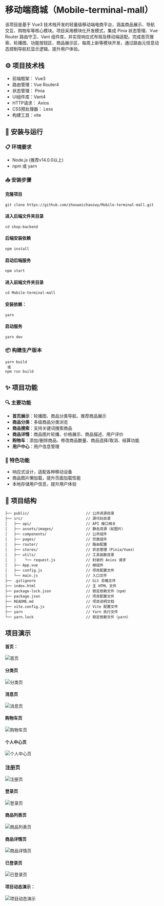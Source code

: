# 移动端商城（Mobile-terminal-mall）
该项目是基于 Vue3 技术栈开发的轻量级移动端电商平台，涵盖商品展示、导航交互、购物车等核心模块。项目采用模块化开发模式，集成 Pinia 状态管理、Vue Router 路由守卫、Vant 组件库，并实现响应式布局及移动端适配。完成首页搜索、轮播图、功能按钮区、商品展示区、每周上新等模块开发，通过路由元信息动态控制导航栏显示逻辑，提升用户体验。
## ⚙️ 项目技术栈
- 前端框架： Vue3
- 路由管理：Vue Router4
- 状态管理： Pinia 
- UI组件库：Vant4
- HTTP请求： Axios    
- CSS预处理器： Less
- 构建工具：vite
## 🚀 安装与运行
### 📋 环境要求
- Node.js (推荐v14.0.0以上)
- npm 或 yarn
### 📥 安装步骤
#### 克隆项目
```
git clone https://github.com/zhouweichaozwy/Mobile-terminal-mall.git
```
#### 进入后端文件夹目录
```
cd shop-backend
```

#### 后端安装依赖

```
npm install      
```

#### 启动后端服务

```
npm start
```

#### 进入前端文件夹目录
```
cd Mobile-terminal-mall
```

#### 安装依赖：

```
yarn
```

#### 启动服务

```
yarn dev
```
### 📦 构建生产版本
```
yarn build
 或
npm run build
```
## ✨ 项目功能
### 🔍 主要功能
- **首页展示**：轮播图、商品分类导航、推荐商品展示
- **商品分类**：多级商品分类浏览
- **商品搜索**：支持关键词搜索商品
- **商品详情**：商品图片轮播、价格展示、商品描述、用户评价
- **购物车**：添加/删除商品、修改商品数量、商品选择/取消、结算功能
- **用户中心**：用户信息管理
### 🌟 特色功能
- 响应式设计，适配各种移动设备
- 商品图片懒加载，提升页面加载性能
- 本地存储用户信息，提升用户体验
## 📁 项目结构
```
├── public/                          // 公共资源目录
├── src/                             // 源代码目录
│   ├── api/                         // API 接口相关
│   ├── assets/images/               // 静态资源（如图片）
│   ├── components/                  // 公共组件
│   ├── pages/                       // 页面组件
│   ├── router/                      // 路由配置
│   ├── stores/                      // 状态管理（Pinia/Vuex）
│   ├── utils/                       // 工具函数目录
│   │    └── request.js              // 封装的 Axios 请求
│   ├── App.vue                      // 根组件
│   ├── config.js                    // 项目配置文件
│   └── main.js                      // 入口文件
├── .gitignore                       // Git 忽略文件
├── index.html                       // 主 HTML 文件
├── package-lock.json                // 锁定依赖文件（npm）
├── package.json                     // 项目配置文件
├── README.md                        // 项目说明文档
├── vite.config.js                   // Vite 配置文件
├── yarn                             // Yarn 执行文件
└── yarn.lock                        // 锁定依赖文件（yarn）
```
## 项目演示



#### 首页：

![首页](https://cdn.jsdelivr.net/gh/zhouweichaozwy/Mobile-terminal-mall@main/README.assets/image-20250328162958709.png)

#### 分类页

![分类页](https://cdn.jsdelivr.net/gh/zhouweichaozwy/Mobile-terminal-mall@main/README.assets/image-20250328163542566.png)

#### 消息页

![消息页](https://cdn.jsdelivr.net/gh/zhouweichaozwy/Mobile-terminal-mall@main/README.assets/image-20250328163614055.png)

#### 购物车页

![购物车页](https://cdn.jsdelivr.net/gh/zhouweichaozwy/Mobile-terminal-mall@main/README.assets/image-20250328163709927.png)

#### 个人中心页

![个人中心页](https://cdn.jsdelivr.net/gh/zhouweichaozwy/Mobile-terminal-mall@main/README.assets/image-20250328163746424.png)

### 注册页

![注册页](https://cdn.jsdelivr.net/gh/zhouweichaozwy/Mobile-terminal-mall@main/README.assets/image-20250328163928941.png)

#### 登录页

![登录页](https://cdn.jsdelivr.net/gh/zhouweichaozwy/Mobile-terminal-mall@main/README.assets/image-20250328164033207.png)

#### 商品列表页

![商品列表页](https://cdn.jsdelivr.net/gh/zhouweichaozwy/Mobile-terminal-mall@main/README.assets/image-20250328164126174.png)

#### 商品详情页

![商品详情页](https://cdn.jsdelivr.net/gh/zhouweichaozwy/Mobile-terminal-mall@main/README.assets/image-20250328164211120.png)

#### 已登录页

![已登录页](https://cdn.jsdelivr.net/gh/zhouweichaozwy/Mobile-terminal-mall@main/README.assets/image-20250328164337109.png)

#### 项目动态演示：

![项目动态演示](https://cdn.jsdelivr.net/gh/zhouweichaozwy/Mobile-terminal-mall@main/README.assets/10.gif)

